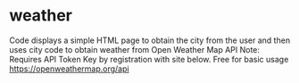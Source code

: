 # weather
Code displays a simple HTML page to obtain the city from the user and then uses city code to obtain weather from Open Weather Map API
Note: Requires API Token Key by registration with site below. Free for basic usage
https://openweathermap.org/api
